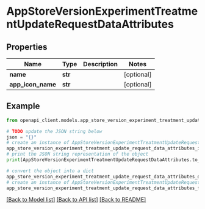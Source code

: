 # AppStoreVersionExperimentTreatmentUpdateRequestDataAttributes


## Properties

Name | Type | Description | Notes
------------ | ------------- | ------------- | -------------
**name** | **str** |  | [optional] 
**app_icon_name** | **str** |  | [optional] 

## Example

```python
from openapi_client.models.app_store_version_experiment_treatment_update_request_data_attributes import AppStoreVersionExperimentTreatmentUpdateRequestDataAttributes

# TODO update the JSON string below
json = "{}"
# create an instance of AppStoreVersionExperimentTreatmentUpdateRequestDataAttributes from a JSON string
app_store_version_experiment_treatment_update_request_data_attributes_instance = AppStoreVersionExperimentTreatmentUpdateRequestDataAttributes.from_json(json)
# print the JSON string representation of the object
print(AppStoreVersionExperimentTreatmentUpdateRequestDataAttributes.to_json())

# convert the object into a dict
app_store_version_experiment_treatment_update_request_data_attributes_dict = app_store_version_experiment_treatment_update_request_data_attributes_instance.to_dict()
# create an instance of AppStoreVersionExperimentTreatmentUpdateRequestDataAttributes from a dict
app_store_version_experiment_treatment_update_request_data_attributes_from_dict = AppStoreVersionExperimentTreatmentUpdateRequestDataAttributes.from_dict(app_store_version_experiment_treatment_update_request_data_attributes_dict)
```
[[Back to Model list]](../README.md#documentation-for-models) [[Back to API list]](../README.md#documentation-for-api-endpoints) [[Back to README]](../README.md)


